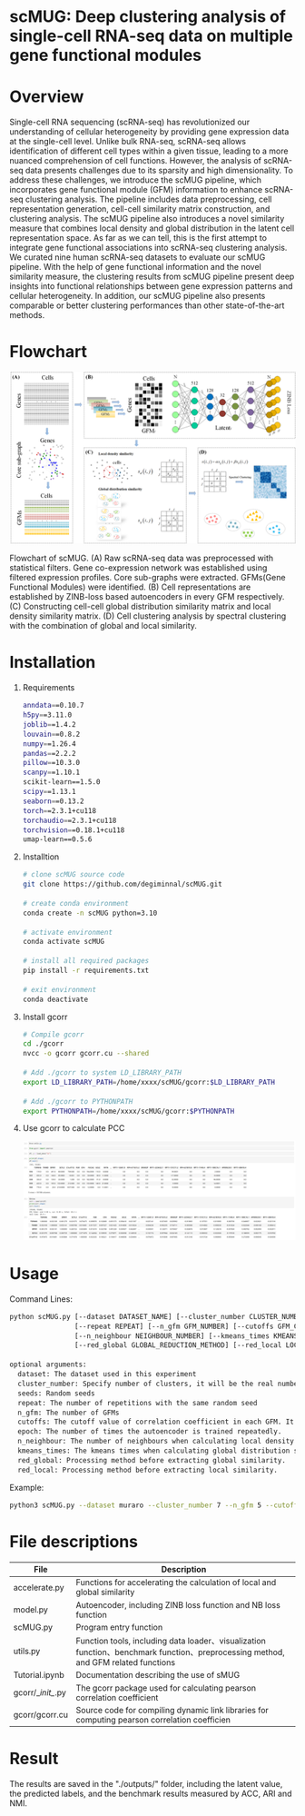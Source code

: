# scMUG: Deep clustering analysis of single-cell RNA-seq data on multiple gene functional modules



# Overview

Single-cell RNA sequencing (scRNA-seq) has revolutionized our understanding of cellular heterogeneity by providing gene expression data at the single-cell level. Unlike bulk RNA-seq, scRNA-seq allows identification of different cell types within a given tissue, leading to a more nuanced comprehension of cell functions. However, the analysis of scRNA-seq data presents challenges due to its sparsity and high dimensionality. To address these challenges, we introduce the scMUG pipeline, which incorporates gene functional module (GFM) information to enhance scRNA-seq clustering analysis. The pipeline includes data preprocessing, cell representation generation, cell-cell similarity matrix construction, and clustering analysis. The scMUG pipeline also introduces a novel similarity measure that combines local density and global distribution in the latent cell representation space. As far as we can tell, this is the first attempt to integrate gene functional associations into scRNA-seq clustering analysis. We curated nine human scRNA-seq datasets to evaluate our scMUG pipeline. With the help of gene functional information and the novel similarity measure, the clustering results from scMUG pipeline present deep insights into functional relationships between gene expression patterns and cellular heterogeneity. In addition, our scMUG pipeline also presents comparable or better clustering performances than other state-of-the-art methods. 

# Flowchart 

![pipeline](./images/pipeline.png) 

Flowchart of scMUG. (A) Raw scRNA-seq data was preprocessed with statistical filters. Gene co-expression network was established using filtered expression profiles. Core sub-graphs were extracted. GFMs(Gene Functional Modules) were identified. (B) Cell representations are established by ZINB-loss based autoencoders in every GFM respectively. (C) Constructing cell-cell global distribution similarity matrix and local density similarity matrix. (D) Cell clustering analysis by spectral clustering with the combination of global and local similarity.

# Installation

1. Requirements

   ```bash
   anndata==0.10.7
   h5py==3.11.0
   joblib==1.4.2
   louvain==0.8.2
   numpy==1.26.4
   pandas==2.2.2
   pillow==10.3.0
   scanpy==1.10.1
   scikit-learn==1.5.0
   scipy==1.13.1
   seaborn==0.13.2
   torch==2.3.1+cu118
   torchaudio==2.3.1+cu118
   torchvision==0.18.1+cu118
   umap-learn==0.5.6
   ```

2. Installtion

   ```bash
   # clone scMUG source code
   git clone https://github.com/degiminnal/scMUG.git
   
   # create conda environment
   conda create -n scMUG python=3.10
   
   # activate environment
   conda activate scMUG
   
   # install all required packages
   pip install -r requirements.txt
   
   # exit environment
   conda deactivate
   ```

3. Install gcorr

   ```bash
   # Compile gcorr
   cd ./gcorr 
   nvcc -o gcorr gcorr.cu --shared
   
   # Add ./gcorr to system LD_LIBRARY_PATH
   export LD_LIBRARY_PATH=/home/xxxx/scMUG/gcorr:$LD_LIBRARY_PATH
   
   # Add ./gcorr to PYTHONPATH
   export PYTHONPATH=/home/xxxx/scMUG/gcorr:$PYTHONPATH
   ```

4. Use gcorr to calculate PCC

   ![gcorr](./gcorr/corr.png)

# Usage

Command Lines:

```bash
python scMUG.py [--dataset DATASET_NAME] [--cluster_number CLUSTER_NUMBER] [--seeds SEEDS]
				[--repeat REPEAT] [--n_gfm GFM_NUMBER] [--cutoffs GFM_CUTOFFS] [--epoch EPOCH]
				[--n_neighbour NEIGHBOUR_NUMBER] [--kmeans_times KMEANS_TIMES] 
				[--red_global GLOBAL_REDUCTION_METHOD] [--red_local LOCAL_REDUCTION_METHOD]
				
optional arguments:
  dataset: The dataset used in this experiment
  cluster_number: Specify number of clusters, it will be the real number of clusters if not specified.
  seeds: Random seeds
  repeat: The number of repetitions with the same random seed
  n_gfm: The number of GFMs
  cutoffs: The cutoff value of correlation coefficient in each GFM. It should be pre-calculated.
  epoch: The number of times the autoencoder is trained repeatedly.
  n_neighbour: The number of neighbours when calculating local density similarity.
  kmeans_times: The kmeans times when calculating global distribution similarity.
  red_global: Processing method before extracting global similarity.
  red_local: Processing method before extracting local similarity.
```

Example:

```bash
python3 scMUG.py --dataset muraro --cluster_number 7 --n_gfm 5 --cutoffs 0.14,0.14,0.15,0.14,0.14 --seeds 1111,2222,3333,4444,5555,6666,7777,8888,9999,10000
```

# File descriptions

| File              | Description                                                  |
| ----------------- | ------------------------------------------------------------ |
| accelerate.py     | Functions for accelerating the calculation of local and global similarity |
| model.py          | Autoencoder, including ZINB loss function and NB loss function |
| scMUG.py          | Program entry function                                       |
| utils.py          | Function tools, including data loader、visualization function、benchmark function、preprocessing method, and GFM related functions |
| Tutorial.ipynb | Documentation describing the use of sMUG |
| gcorr/\__init\__.py | The gcorr package used for calculating pearson correlation coefficient |
| gcorr/gcorr.cu | Source code for compiling dynamic link libraries for computing pearson correlation coefficien |

# Result

The results are saved in the "./outputs/" folder, including the latent value, the predicted labels, and the benchmark results measured by ACC, ARI and NMI.


